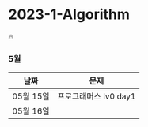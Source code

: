 # 2023-1-Algorithm
🔥  
 
### 5월 
| 날짜        | 문제                                                         |
| ---------- | ------------------------------------------------------------ |
| 05월 15일  | 프로그래머스 lv0 day1|
| 05월 16일 | |
